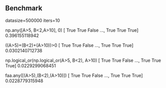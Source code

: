 Benchmark
---


datasize=500000
iters=10


np.any([A>5, B<2,A>10], 0)
[ True  True False ...,  True  True  True]
0.396155118942


((A>5)+(B<2)+(A>10))>0
[ True  True False ...,  True  True  True]
0.0302140712738


np.logical_or(np.logical_or(A>5, B<2), A>10)
[ True  True False ...,  True  True  True]
0.0229299068451


faa.any([(A>5),(B<2),(A>10)])
[ True  True False ...,  True  True  True]
0.0228779315948

